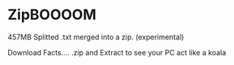 # ZipBOOOOM
457MB Splitted .txt merged into a zip. (experimental)

Download Facts.... .zip and Extract to see your PC act like a koala
